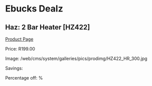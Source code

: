 
# Ebucks Dealz
## Haz: 2 Bar Heater [HZ422]
[Product Page](https://www.ebucks.com/web/shop/productSelected.do?prodId=1165472451&catId=704982758)

Price: R199.00

Image: /web/cms/system/galleries/pics/prodimg/HZ422_HR_300.jpg

Savings: 

Percentage off: %
	